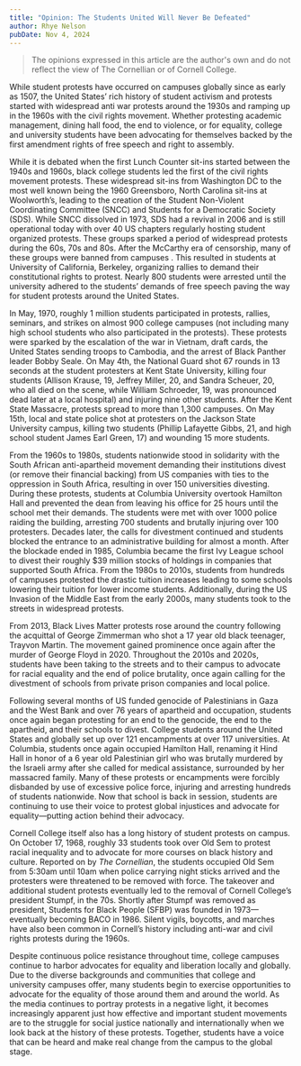 ```yaml
---
title: "Opinion: The Students United Will Never Be Defeated"
author: Rhye Nelson
pubDate: Nov 4, 2024
---
```


> The opinions expressed in this article are the author's own and do not reflect the view of The Cornellian or of Cornell College.

While student protests have occurred on campuses globally since as early as 1507, the United States’ rich history of student activism and protests started with widespread anti war protests around the 1930s and ramping up in the 1960s with the civil rights movement. Whether protesting academic management, dining hall food, the end to violence, or for equality, college and university students have been advocating for themselves backed by the first amendment rights of free speech and right to assembly.

While it is debated when the first Lunch Counter sit-ins started between the 1940s and 1960s, black college students led the first of the civil rights movement protests. These widespread sit-ins from Washington DC to the most well known being the 1960 Greensboro, North Carolina sit-ins at Woolworth’s, leading to the creation of the Student Non-Violent Coordinating Committee (SNCC) and Students for a Democratic Society (SDS). While SNCC dissolved in 1973, SDS had a revival in 2006 and is still operational today with over 40 US chapters regularly hosting student organized protests. These groups sparked a period of widespread protests during the 60s, 70s and 80s. After the McCarthy era of censorship, many of these groups were banned from campuses . This resulted in students at University of California, Berkeley, organizing rallies to demand their constitutional rights to protest. Nearly 800 students were arrested until the university adhered to the students’ demands of free speech paving the way for student protests around the United States.

In May, 1970, roughly 1 million students participated in protests, rallies, seminars, and strikes on almost 900 college campuses (not including many high school students who also participated in the protests). These protests were sparked by the escalation of the war in Vietnam, draft cards, the United States sending troops to Cambodia, and the arrest of Black Panther leader Bobby Seale. On May 4th, the National Guard shot 67 rounds in 13 seconds at the student protesters at Kent State University, killing four students (Allison Krause, 19, Jeffrey Miller, 20, and Sandra Scheuer, 20, who all died on the scene, while William Schroeder, 19, was pronounced dead later at a local hospital) and injuring nine other students. After the Kent State Massacre, protests spread to more than 1,300 campuses. On May 15th, local and state police shot at protesters on the Jackson State University campus, killing two students (Phillip Lafayette Gibbs, 21, and high school student James Earl Green, 17\) and wounding 15 more students.  

From the 1960s to 1980s, students nationwide stood in solidarity with the South African anti-apartheid movement demanding their institutions divest (or remove their financial backing) from US companies with ties to the oppression in South Africa, resulting in over 150 universities divesting. During these protests, students at Columbia University overtook Hamilton Hall and prevented the dean from leaving his office for 25 hours until the school met their demands. The students were met with over 1000 police raiding the building, arresting 700 students and brutally injuring over 100 protesters. Decades later, the calls for divestment continued and students blocked the entrance to an administrative building for almost a month. After the blockade ended in 1985, Columbia became the first Ivy League school to divest their roughly $39 million stocks of holdings in companies that supported South Africa. From the 1980s to 2010s, students from hundreds of campuses protested the drastic tuition increases leading to some schools lowering their tuition for lower income students. Additionally, during the US Invasion of the Middle East from the early 2000s, many students took to the streets in widespread protests.  

From 2013, Black Lives Matter protests rose around the country following the acquittal of George Zimmerman who shot a 17 year old black teenager, Trayvon Martin. The movement gained prominence once again after the murder of George Floyd in 2020\. Throughout the 2010s and 2020s, students have been taking to the streets and to their campus to advocate for racial equality and the end of police brutality, once again calling for the divestment of schools from private prison companies and local police.  

Following several months of US funded genocide of Palestinians in Gaza and the West Bank and over 76 years of apartheid and occupation, students once again began protesting for an end to the genocide, the end to the apartheid, and their schools to divest. College students around the United States and globally set up over 121 encampments at over 117 universities. At Columbia, students once again occupied Hamilton Hall, renaming it Hind Hall in honor of a 6 year old Palestinian girl who was brutally murdered by the Israeli army after she called for medical assistance, surrounded by her massacred family. Many of these protests or encampments were forcibly disbanded by use of excessive police force, injuring and arresting hundreds of students nationwide. Now that school is back in session, students are continuing to use their voice to protest global injustices and advocate for equality—putting action behind their advocacy.  

Cornell College itself also has a long history of student protests on campus. On October 17, 1968, roughly 33 students took over Old Sem to protest racial inequality and to advocate for more courses on black history and culture. Reported on by _The Cornellian_, the students occupied Old Sem from 5:30am until 10am when police carrying night sticks arrived and the protesters were threatened to be removed with force. The takeover and additional student protests eventually led to the removal of Cornell College’s president Stumpf, in the 70s. Shortly after Stumpf was removed as president, Students for Black People (SFBP) was founded in 1973—eventually becoming BACO in 1986\. Silent vigils, boycotts, and marches have also been common in Cornell’s history including anti-war and civil rights protests during the 1960s.  

Despite continuous police resistance throughout time, college campuses continue to harbor advocates for equality and liberation locally and globally. Due to the diverse backgrounds and communities that college and university campuses offer, many students begin to exercise opportunities to advocate for the equality of those around them and around the world. As the media continues to portray protests in a negative light, it becomes increasingly apparent just how effective and important student movements are to the struggle for social justice nationally and internationally when we look back at the history of these protests. Together, students have a voice that can be heard and make real change from the campus to the global stage.
